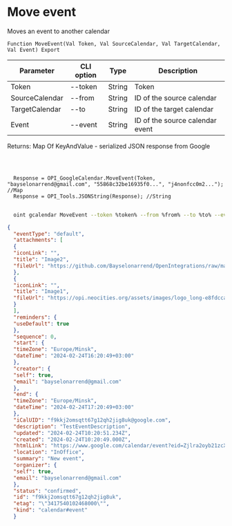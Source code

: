 ﻿---
sidebar_position: 5
---

# Move event
 Moves an event to another calendar



`Function MoveEvent(Val Token, Val SourceCalendar, Val TargetCalendar, Val Event) Export`

  | Parameter | CLI option | Type | Description |
  |-|-|-|-|
  | Token | --token | String | Token |
  | SourceCalendar | --from | String | ID of the source calendar |
  | TargetCalendar | --to | String | ID of the target calendar |
  | Event | --event | String | ID of the source calendar event |

  
  Returns:  Map Of KeyAndValue - serialized JSON response from Google

<br/>




```bsl title="Code example"
  
  Response = OPI_GoogleCalendar.MoveEvent(Token, "bayselonarrend@gmail.com", "55868c32be16935f0...", "j4nonfcc0m2..."); //Map
  Response = OPI_Tools.JSONString(Response); //String
```



```sh title="CLI command example"
    
  oint gcalendar MoveEvent --token %token% --from %from% --to %to% --event %event%

```

```json title="Result"
{
  "eventType": "default",
  "attachments": [
  {
  "iconLink": "",
  "title": "Image2",
  "fileUrl": "https://github.com/Bayselonarrend/OpenIntegrations/raw/main/Media/logo.png?v1"
  },
  {
  "iconLink": "",
  "title": "Image1",
  "fileUrl": "https://opi.neocities.org/assets/images/logo_long-e8fdcca6ff8b32e679ea49a1ccdd3eac.png"
  }
  ],
  "reminders": {
  "useDefault": true
  },
  "sequence": 0,
  "start": {
  "timeZone": "Europe/Minsk",
  "dateTime": "2024-02-24T16:20:49+03:00"
  },
  "creator": {
  "self": true,
  "email": "bayselonarrend@gmail.com"
  },
  "end": {
  "timeZone": "Europe/Minsk",
  "dateTime": "2024-02-24T17:20:49+03:00"
  },
  "iCalUID": "f9kkj2omsqtt67g12qh2jig8uk@google.com",
  "description": "TestEventDescription",
  "updated": "2024-02-24T10:20:51.234Z",
  "created": "2024-02-24T10:20:49.000Z",
  "htmlLink": "https://www.google.com/calendar/event?eid=Zjlra2oyb21zcXR0NjdnMTJxaDJqaWc4dWsgYmF5c2Vsb25hcnJlbmRAbQ",
  "location": "InOffice",
  "summary": "New event",
  "organizer": {
  "self": true,
  "email": "bayselonarrend@gmail.com"
  },
  "status": "confirmed",
  "id": "f9kkj2omsqtt67g12qh2jig8uk",
  "etag": "\"3417540102468000\"",
  "kind": "calendar#event"
  }
```
